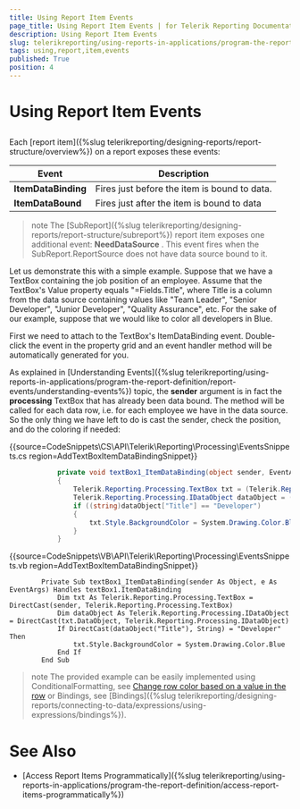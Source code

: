 ```yaml
---
title: Using Report Item Events
page_title: Using Report Item Events | for Telerik Reporting Documentation
description: Using Report Item Events
slug: telerikreporting/using-reports-in-applications/program-the-report-definition/report-events/using-report-item-events
tags: using,report,item,events
published: True
position: 4
---
```


# Using Report Item Events



## 

Each [report item]({%slug telerikreporting/designing-reports/report-structure/overview%}) on a report exposes these events:
        




| Event | Description |
| ------ | ------ |
| __ItemDataBinding__ |Fires just before the item is bound to data.|
| __ItemDataBound__ |Fires just after the item is bound to data|




>note The [SubReport]({%slug telerikreporting/designing-reports/report-structure/subreport%}) report item exposes one additional event:             __NeedDataSource__ . This event fires when the SubReport.ReportSource does not have data source bound to it.          


Let us demonstrate this with a simple example. Suppose that we have a TextBox containing the job position of an employee.
          Assume that the TextBox's Value property equals "=Fields.Title", where Title is a column from the data source containing values like 
          "Team Leader", "Senior Developer", "Junior Developer", "Quality Assurance", etc. For the sake of our example, suppose that we would 
          like to color all developers in Blue.

First we need to attach to the TextBox's ItemDataBinding event. Double-click the event in the property grid
          and an event handler method will be automatically generated for you.
        

As explained in [Understanding Events]({%slug telerikreporting/using-reports-in-applications/program-the-report-definition/report-events/understanding-events%}) topic, the
          __sender__ argument is in fact the __processing__ TextBox that
          has already been data bound. The method will be called for each data row, i.e. for each employee we have in the
          data source. So the only thing we have left to do is cast the sender, check the position, and do the coloring if
          needed:
        

{{source=CodeSnippets\CS\API\Telerik\Reporting\Processing\EventsSnippets.cs region=AddTextBoxItemDataBindingSnippet}}
````C#
	        private void textBox1_ItemDataBinding(object sender, EventArgs e)
	        {
	            Telerik.Reporting.Processing.TextBox txt = (Telerik.Reporting.Processing.TextBox)sender;
	            Telerik.Reporting.Processing.IDataObject dataObject = (Telerik.Reporting.Processing.IDataObject)txt.DataObject;
	            if ((string)dataObject["Title"] == "Developer")
	            {
	                txt.Style.BackgroundColor = System.Drawing.Color.Blue;
	            }
	        }
````



{{source=CodeSnippets\VB\API\Telerik\Reporting\Processing\EventsSnippets.vb region=AddTextBoxItemDataBindingSnippet}}
````VB
	    Private Sub textBox1_ItemDataBinding(sender As Object, e As EventArgs) Handles textBox1.ItemDataBinding
	        Dim txt As Telerik.Reporting.Processing.TextBox = DirectCast(sender, Telerik.Reporting.Processing.TextBox)
	        Dim dataObject As Telerik.Reporting.Processing.IDataObject = DirectCast(txt.DataObject, Telerik.Reporting.Processing.IDataObject)
	        If DirectCast(dataObject("Title"), String) = "Developer" Then
	            txt.Style.BackgroundColor = System.Drawing.Color.Blue
	        End If
	    End Sub
````



>note The provided example can be easily implemented using ConditionalFormatting, see            [Change row color based on a value in the row](https://docs.telerik.com/reporting/knowledge-base/change-row-color-based-on-value)            or Bindings, see [Bindings]({%slug telerikreporting/designing-reports/connecting-to-data/expressions/using-expressions/bindings%}).          


# See Also


 * [Access Report Items Programmatically]({%slug telerikreporting/using-reports-in-applications/program-the-report-definition/access-report-items-programmatically%})
